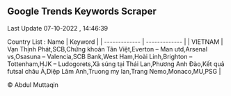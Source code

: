 

## Google Trends Keywords Scraper 
 
Last Update 07-10-2022 , 14:46:39

Country List :
 Name  | Keyword |
| ------------- | ------------- |
| VIETNAM | Vạn Thịnh Phát,SCB,Chứng khoán Tân Việt,Everton – Man utd,Arsenal vs,Osasuna – Valencia,SCB Bank,West Ham,Hoài Linh,Brighton – Tottenham,HJK – Ludogorets,Xả súng tại Thái Lan,Phương Anh Đào,Kết quả futsal châu Á,Diệp Lâm Anh,Truong my lan,Trang Nemo,Monaco,MU,PSG |



© Abdul Muttaqin 

